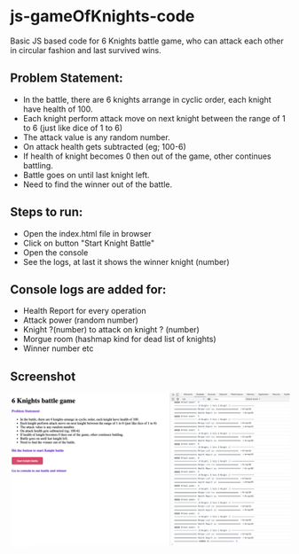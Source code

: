 # js-gameOfKnights-code
Basic JS based code for 6 Knights battle game, who can attack each other in circular fashion and last survived wins.

## Problem Statement:
* In the battle, there are 6 knights arrange in cyclic order, each knight have health of 100.
* Each knight perform attack move on next knight between the range of 1 to 6 (just like dice of 1 to 6)
* The attack value is any random number.
* On attack health gets subtracted (eg; 100-6)
* If health of knight becomes 0 then out of the game, other continues battling.
* Battle goes on until last knight left.
* Need to find the winner out of the battle.

## Steps to run:
* Open the index.html file in browser
* Click on button "Start Knight Battle"
* Open the console
* See the logs, at last it shows the winner knight (number)

## Console logs are added for:
* Health Report for every operation
* Attack power (random number)
* Knight ?(number) to attack on knight ? (number)
* Morgue room (hashmap kind for dead list of knights)
* Winner number etc

## Screenshot

<p align="center">
  <kbd>
    <img src="screenshots/app-landing-page.png" alt="app-landing page"/>
  </kbd>
</p>
